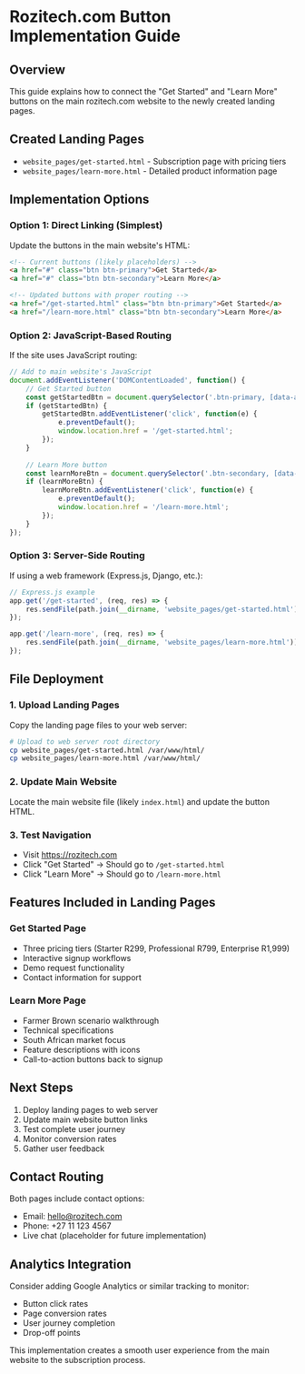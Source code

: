 # Rozitech.com Button Implementation Guide

## Overview
This guide explains how to connect the "Get Started" and "Learn More" buttons on the main rozitech.com website to the newly created landing pages.

## Created Landing Pages
- `website_pages/get-started.html` - Subscription page with pricing tiers
- `website_pages/learn-more.html` - Detailed product information page

## Implementation Options

### Option 1: Direct Linking (Simplest)
Update the buttons in the main website's HTML:

```html
<!-- Current buttons (likely placeholders) -->
<a href="#" class="btn btn-primary">Get Started</a>
<a href="#" class="btn btn-secondary">Learn More</a>

<!-- Updated buttons with proper routing -->
<a href="/get-started.html" class="btn btn-primary">Get Started</a>
<a href="/learn-more.html" class="btn btn-secondary">Learn More</a>
```

### Option 2: JavaScript-Based Routing
If the site uses JavaScript routing:

```javascript
// Add to main website's JavaScript
document.addEventListener('DOMContentLoaded', function() {
    // Get Started button
    const getStartedBtn = document.querySelector('.btn-primary, [data-action="get-started"]');
    if (getStartedBtn) {
        getStartedBtn.addEventListener('click', function(e) {
            e.preventDefault();
            window.location.href = '/get-started.html';
        });
    }
    
    // Learn More button
    const learnMoreBtn = document.querySelector('.btn-secondary, [data-action="learn-more"]');
    if (learnMoreBtn) {
        learnMoreBtn.addEventListener('click', function(e) {
            e.preventDefault();
            window.location.href = '/learn-more.html';
        });
    }
});
```

### Option 3: Server-Side Routing
If using a web framework (Express.js, Django, etc.):

```javascript
// Express.js example
app.get('/get-started', (req, res) => {
    res.sendFile(path.join(__dirname, 'website_pages/get-started.html'));
});

app.get('/learn-more', (req, res) => {
    res.sendFile(path.join(__dirname, 'website_pages/learn-more.html'));
});
```

## File Deployment

### 1. Upload Landing Pages
Copy the landing page files to your web server:
```bash
# Upload to web server root directory
cp website_pages/get-started.html /var/www/html/
cp website_pages/learn-more.html /var/www/html/
```

### 2. Update Main Website
Locate the main website file (likely `index.html`) and update the button HTML.

### 3. Test Navigation
- Visit https://rozitech.com
- Click "Get Started" → Should go to `/get-started.html`
- Click "Learn More" → Should go to `/learn-more.html`

## Features Included in Landing Pages

### Get Started Page
- Three pricing tiers (Starter R299, Professional R799, Enterprise R1,999)
- Interactive signup workflows
- Demo request functionality
- Contact information for support

### Learn More Page
- Farmer Brown scenario walkthrough
- Technical specifications
- South African market focus
- Feature descriptions with icons
- Call-to-action buttons back to signup

## Next Steps
1. Deploy landing pages to web server
2. Update main website button links
3. Test complete user journey
4. Monitor conversion rates
5. Gather user feedback

## Contact Routing
Both pages include contact options:
- Email: hello@rozitech.com
- Phone: +27 11 123 4567
- Live chat (placeholder for future implementation)

## Analytics Integration
Consider adding Google Analytics or similar tracking to monitor:
- Button click rates
- Page conversion rates
- User journey completion
- Drop-off points

This implementation creates a smooth user experience from the main website to the subscription process.
